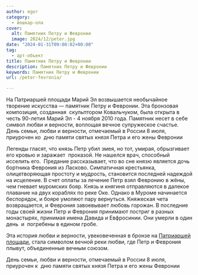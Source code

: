 ```yaml
---
author: egor
category:
  - йошкар-ола
cover:
  alt: Памятник Петру и Февронии
  image: 2024/12/peter.jpg
date: "2024-01-31T09:00:02+00:00"
tag:
  - арт-объект
title: Памятник Петру и Февронии
description: Памятник Петру и Февронии
keywords: Памятник Петру и Февронии
url: /peter-fevronia/

---
```

На Патриаршей площади Марий Эл возвышается необычайное творение искусства — памятник Петру и Февронии. Эта бронзовая композиция, созданная  скульптором Ковальчуком, была открыта в честь 90-летия Марий Эл - 4 ноября 2010 года. Памятник несет в себе символ любви и верности, воплощая вечное супружеское счастье. День семьи, любви и верности, отмечаемый в России 8 июля, приурочен ко  дню памяти святых князя Петра и его жены Февронии

Легенды гласят, что князь Петр убил змея, но тот, умирая, обрызгивает его кровью и заражает  проказой. Не нашелся врач, способный исселить его.  Предание рассказывает, что во сне князю является дочь бортника Феврония из Ласково. Симпатичная крестьянка, олицетворяющая простоту и мудрость, становится последней надеждой на исцеление. В счет оплаты за лечение Петр взял Февронию в жёны, чем гневает муромских бояр. Князь и княгиня отправляются в далекое плавание на двух кораблях по реке Оке. Однако в Муроме начинается беспорядок, и бояре умоляют пару вернуться. Княжеская чета возвращается, и Феврония завоевывает любовь горожан. В последние годы своей жизни Петр и Феврония принимают постриг в разных монастырях, принимая имена Давида и Евфросинии. Они умерли в один день  и  погребены в едином гробе.

Эта история любви и верности, увековеченная в бронзе на [Патриаршей площади](/pamyatnik-patriarhu/), стала символом вечной реки любви, где Петр и Феврония плывут, объединенные вечным союзом.

День семьи, любви и верности, отмечаемый в России 8 июля, приурочен к  дню памяти святых князя Петра и его жены Февронии

